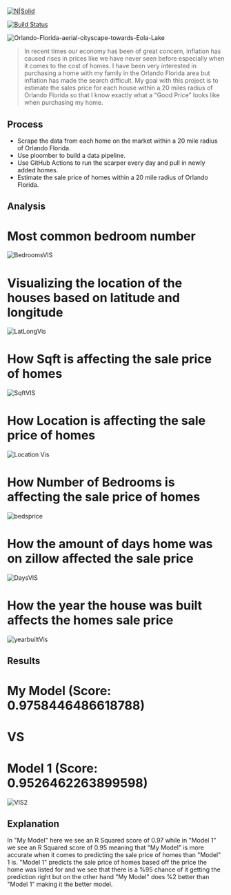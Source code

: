 
# 


[![N|Solid](https://cldup.com/dTxpPi9lDf.thumb.png)](https://nodesource.com/products/nsolid)

[![Build Status](https://travis-ci.org/joemccann/dillinger.svg?branch=master)](https://travis-ci.org/joemccann/dillinger)

![Orlando-Florida-aerial-cityscape-towards-Eola-Lake](https://user-images.githubusercontent.com/31329300/198492770-4db960a5-9384-4cc4-802d-5d468207a0d4.png)

>In recent times our economy has been of great concern, inflation has caused rises in prices like we have never seen before especially when it comes to the cost of homes. I have been very interested in purchasing a home with my family in the Orlando Florida area but inflation has made the search difficult. My goal with this project is to estimate the sales price for each house within a 20 miles radius of Orlando Florida so that I know exactly what a "Good Price" looks like when purchasing my home.

## Process

- Scrape the data from each home on the market within a 20 mile radius of Orlando Florida. 
- Use ploomber to build a data pipeline. 
- Use GitHub Actions to run the scarper every day and pull in newly added homes.
- Estimate the sale price of homes within a 20 mile radius of Orlando Florida.

## Analysis

# Most common bedroom number
![BedroomsVIS](https://user-images.githubusercontent.com/31329300/200997421-ba548faa-d64a-48c1-8b70-0aabc24a6351.png)
# Visualizing the location of the houses based on latitude and longitude
![LatLongVis](https://user-images.githubusercontent.com/31329300/200997459-29b7d859-f671-478e-b5f9-2eaafa72f8f4.png)
# How Sqft is affecting the sale price of homes
![SqftVIS](https://user-images.githubusercontent.com/31329300/200997466-a7ac5424-2bb4-4296-b806-dbb3f72b7fa5.png)
# How Location is affecting the sale price of homes
![Location Vis](https://user-images.githubusercontent.com/31329300/200997473-243814df-e8ef-4df2-81b6-586caee2fcda.png)
# How Number of Bedrooms is affecting the sale price of homes
![bedsprice](https://user-images.githubusercontent.com/31329300/200997859-bddab4ac-0427-4077-99a5-de06a9891839.png)
# How the amount of days home was on zillow affected the sale price
![DaysVIS](https://user-images.githubusercontent.com/31329300/200997481-2f6d9c89-fd6c-4ee1-a1bb-3ebec98a6e4c.png)
# How the year the house was built affects the homes sale price
![yearbuiltVis](https://user-images.githubusercontent.com/31329300/200997484-2dd4af54-74f0-43e2-8411-1614cb5971c5.png)

## Results

# My Model (Score: 0.9758446486618788)

#
# VS
#

# Model 1 (Score: 0.9526462263899598)
![VIS2](https://user-images.githubusercontent.com/31329300/200976347-6cc8ffcc-a08b-40ac-ae37-108e05b7f8b6.png)

## Explanation 

In "My Model" here we see an R Squared score of 0.97 while in "Model 1" we see an R Squared score of 0.95 meaning that "My Model" is more accurate when it comes to predicting the sale price of homes than "Model" 1 is. "Model 1" predicts the sale price of homes based off the price the home was listed for and we see that there is a %95 chance of it getting the prediction right but on the other hand "My Model" does %2 better than "Model 1" making it the better model. 
